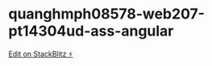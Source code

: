 # quanghmph08578-web207-pt14304ud-ass-angular

[Edit on StackBlitz ⚡️](https://stackblitz.com/edit/quanghmph08578-web207-pt14304ud-ass-angular)